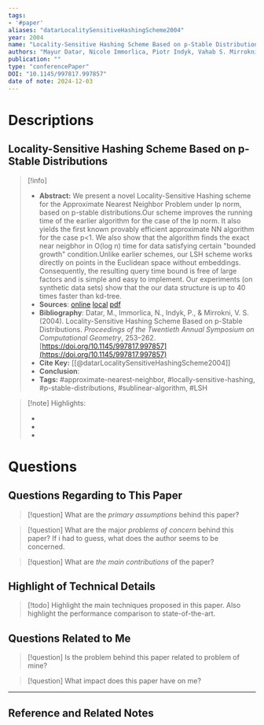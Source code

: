 ```yaml
---
tags:
- '#paper'
aliases: "datarLocalitySensitiveHashingScheme2004"
year: 2004
name: "Locality-Sensitive Hashing Scheme Based on p-Stable Distributions"
authors: "Mayur Datar, Nicole Immorlica, Piotr Indyk, Vahab S. Mirrokni"
publication: ""
type: "conferencePaper"
DOI: "10.1145/997817.997857"
date of note: 2024-12-03 
---
```

# Descriptions

## Locality-Sensitive Hashing Scheme Based on p-Stable Distributions 
> [!info] 
> - **Abstract:** We present a novel Locality-Sensitive Hashing scheme for the Approximate Nearest Neighbor Problem under lp norm, based on p-stable distributions.Our scheme improves the running time of the earlier algorithm for the case of the lp norm. It also yields the first known provably efficient approximate NN algorithm for the case p<1. We also show that the algorithm finds the exact near neigbhor in O(log n) time for data satisfying certain "bounded growth" condition.Unlike earlier schemes, our LSH scheme works directly on points in the Euclidean space without embeddings. Consequently, the resulting query time bound is free of large factors and is simple and easy to implement. Our experiments (on synthetic data sets) show that the our data structure is up to 40 times faster than kd-tree. 
> - **Sources**: [online](http://zotero.org/users/13492210/items/3MRHJBIH) [local](zotero://select/library/items/3MRHJBIH) [pdf](file:////Users/lukexie/Zotero/storage/C3UBLF4X/Datar%20et%20al.%20-%202004%20-%20Locality-sensitive%20hashing%20scheme%20based%20on%20p-stabl.pdf) 
> - **Bibliography**: Datar, M., Immorlica, N., Indyk, P., & Mirrokni, V. S. (2004). Locality-Sensitive Hashing Scheme Based on p-Stable Distributions. _Proceedings of the Twentieth Annual Symposium on Computational Geometry_, 253–262. [https://doi.org/10.1145/997817.997857](https://doi.org/10.1145/997817.997857)
> - **Cite Key:** [[@datarLocalitySensitiveHashingScheme2004]] 
> - **Conclusion**:
> - **Tags:** #approximate-nearest-neighbor, #locally-sensitive-hashing, #p-stable-distributions, #sublinear-algorithm, #LSH


>[!note] Highlights:
>
>-
>-
>-



# Questions
## Questions Regarding to This Paper


>[!question] 
>What are the *primary assumptions* behind this paper?



>[!question]
>What are the major *problems of concern* behind this paper? If i had to guess, what does the author seems to be concerned. 




>[!question]
>What are *the main contributions* of the paper?



## Highlight of Technical Details


>[!todo]
>Highlight the main techniques proposed in this paper. Also highlight the performance comparison to state-of-the-art.



## Questions Related to Me


> [!question] 
> Is the problem behind this paper related to problem of mine?



> [!question] 
> What impact does this paper have on me?




----

## Reference and Related Notes